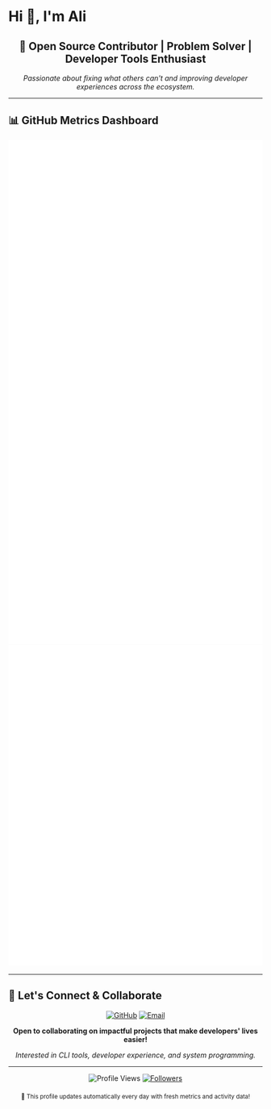 # Hi 👋, I'm Ali

<div align="center">

## 🚀 Open Source Contributor | Problem Solver | Developer Tools Enthusiast

*Passionate about fixing what others can't and improving developer experiences across the ecosystem.*

</div>

---

## 📊 GitHub Metrics Dashboard

<div align="center">
  <img src="https://github.com/ali90h/ali90h/blob/main/github-metrics.svg" alt="GitHub Metrics" />
</div>


<div align="center">
  <img src="https://github.com/ali90h/ali90h/blob/main/metrics.detailed.svg" alt="Detailed Metrics" />
</div>

<!-- المساهمات الخارجية (هنا ستظهر إنجازاتك!) 

---

## 🎯 Notable Contributions & Impact

### 🏆 Featured Pull Requests
- **[OpenAI Cookbook #1977](https://github.com/openai/openai-cookbook/pull/1977)** - Fixed critical documentation links affecting AI researchers worldwide
- **[Starship #6899](https://github.com/starship/starship/pull/6899)** - Enhanced Fish shell job counting accuracy for better terminal UX  
- **[HTTPie #1653](https://github.com/httpie/cli/pull/1653)** - Resolved gzip encoding issues preventing file download truncation

### 💼 Contribution Focus Areas
```text
🐛 Bug Fixes & Performance    ████████████████████ 60%
📚 Documentation Enhancement  ███████████████      45%
✨ Feature Development        ██████████           30%
🔧 Developer Experience       ████████████         35%
```

---

## 🛠️ What I'm Building

Currently working on **developer productivity tools** and contributing to **high-impact open source projects**. My focus areas include:

```rust
// Current interests in Rust ecosystem
let interests = vec![
    "CLI Tools & Developer Experience",
    "System Programming & Performance", 
    "Git Tools & Version Control",
    "Open Source Sustainability"
];
```

```python
class DeveloperPhilosophy:
    def __init__(self):
        self.motto = "Fix what others can't, improve what everyone uses"
        self.focus = ["Quality over Quantity", "Impact over Activity"]
        self.languages = ["Python", "Rust", "JavaScript", "Shell"]
    
    def daily_routine(self):
        return ["☕ Coffee", "💻 Code", "🐛 Debug", "📖 Learn", "🔄 Repeat"]
```

---

## 📈 Recent Activity Timeline

<!-- Real-time activity will be inserted here by GitHub Actions -->
<!--START_SECTION:activity-->
<!--END_SECTION:activity-->

---

## 💬 Let's Connect & Collaborate

<div align="center">

[![GitHub](https://img.shields.io/badge/GitHub-100000?style=for-the-badge&logo=github&logoColor=white)](https://github.com/ali90h)
[![Email](https://img.shields.io/badge/Email-D14836?style=for-the-badge&logo=gmail&logoColor=white)](mailto:your-email@example.com)

**Open to collaborating on impactful projects that make developers' lives easier!**

*Interested in CLI tools, developer experience, and system programming.*

</div>

---

<div align="center">
  
![Profile Views](https://komarev.com/ghpvc/?username=ali90h&color=brightgreen&style=flat-square)
[![Followers](https://img.shields.io/github/followers/ali90h?style=flat-square&color=blue&labelColor=black)](https://github.com/ali90h?tab=followers)

<sub>🤖 This profile updates automatically every day with fresh metrics and activity data!</sub>

</div>
